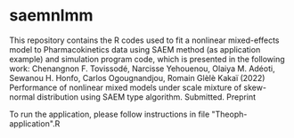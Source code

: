 # saemnlmm
This repository contains the R codes used to fit a nonlinear mixed-effects model to Pharmacokinetics data using SAEM method (as application example) and simulation program code, which is presented in the following work: Chenangnon F. Tovissodé, Narcisse Yehouenou, Olaiya M. Adéoti, Sewanou H. Honfo, Carlos Ogougnandjou, Romain Glèlè Kakaï (2022) Performance of nonlinear mixed models under scale mixture of skew-normal distribution using SAEM type algorithm. Submitted. Preprint 

To run the application, please follow instructions in file "Theoph-application".R
